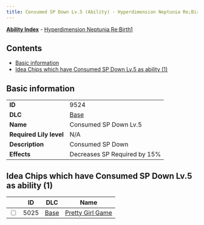 ```yaml
---
title: Consumed SP Down Lv.5 (Ability) - Hyperdimension Neptunia Re;Birth1
---
```


[**Ability Index**](/neptunia/rb1/ability/index.html) - [Hyperdimension Neptunia Re;Birth1](/neptunia/rb1)

## Contents

- [Basic information](#basic-information)
- [Idea Chips which have Consumed SP Down Lv.5 as ability (1)](#idea-chips-which-have-consumed-sp-down-lv5-as-ability-1)

## Basic information

|   |   |
| -- | -- |
| **ID** | 9524 |
| **DLC** | [Base](/neptunia/rb1/dlc/1-base.html) |
| **Name** | Consumed SP Down Lv.5 |
| **Required Lily level** | N/A |
| **Description** | Consumed SP Down |
| **Effects** | Decreases SP Required by 15% |


## Idea Chips which have Consumed SP Down Lv.5 as ability (1)

|    | ID | DLC | Name |
| -- | -- | --- | ---- |
| <input type="checkbox" id="rb1-item-1-5025" class="trackbox" /> | 5025 | [Base](/neptunia/rb1/dlc/1-base.html) | [Pretty Girl Game](/neptunia/rb1/item/1-5025-pretty-girl-game.html) |

